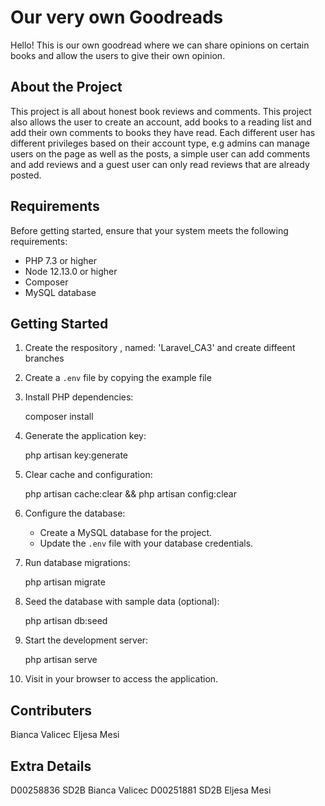 # Our very own Goodreads

Hello! This is our own goodread where we can share opinions on certain books and allow the users to give their own opinion.

## About the Project

This project is all about honest book reviews and comments. This project also allows the user to create an account, add books to a reading list and add their own comments to books they have read. Each different user has different privileges based on their account type, e.g admins can manage users on the page as well as the posts, a simple user can add comments and add reviews and a guest user can only read reviews that are already posted.

## Requirements

Before getting started, ensure that your system meets the following requirements:

- PHP 7.3 or higher
- Node 12.13.0 or higher
- Composer
- MySQL database

## Getting Started

1. Create the respository ,
 named: 'Laravel_CA3'
and create diffeent branches

2. Create a `.env` file by copying the example file
  

3. Install PHP dependencies:
  
   composer install
 

4. Generate the application key:
  
   php artisan key:generate
   

5. Clear cache and configuration:
   
   php artisan cache:clear && php artisan config:clear
   

6. Configure the database:
   - Create a MySQL database for the project.
   - Update the `.env` file with your database credentials.

7. Run database migrations:
  
   php artisan migrate
  

8. Seed the database with sample data (optional):
   
   php artisan db:seed
  

9. Start the development server:
  
   php artisan serve
   

10. Visit  in your browser to access the application.

## Contributers
Bianca Valicec
Eljesa Mesi

## Extra Details
D00258836 SD2B Bianca Valicec
D00251881 SD2B Eljesa Mesi
